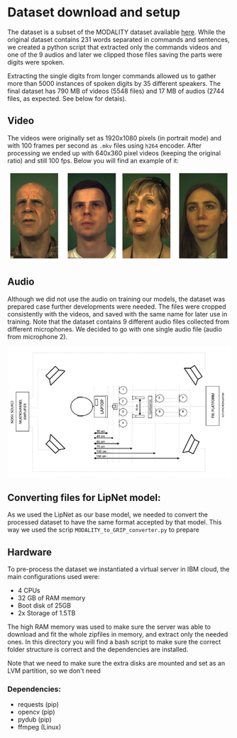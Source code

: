 # Dataset download and setup

The dataset is a subset of the MODALITY dataset available [here](http://www.modality-corpus.org/). While the original
dataset contains 231 words separated in commands and sentences, we created a python script that extracted only the
commands videos and one of the 9 audios and later we clipped those files saving the parts were digits were spoken.

Extracting the single digits from longer commands allowed us to gather more than 5000 instances of spoken digits by 35 different 
speakers. The final dataset has 790 MB of videos (5548 files) and 17 MB of audios (2744 files, as expected. See below for detais).


## Video

The videos were originally set as 1920x1080 pixels (in portrait mode) and with 100 frames per second as `.mkv` files 
using `h264` encoder. After processing we ended up with 640x360 pixel videos (keeping the original ratio) and still 
100 fps. Below you will find an example of it:

![Example of videos](../images/recordings_example.png "Example of videos")

## Audio

Although we did not use the audio on training our models, the dataset was prepared case further developments were needed.
The files were cropped consistently with the videos, and saved with the same name for later use in training.
Note that the dataset contains 9 different audio files collected from different microphones. 
We decided to go with one single audio file (audio from microphone 2).

![Microphone array set](../images/recording_schema.png "Microphone array set")

## Converting files for LipNet model:

As we used the LipNet as our base model, we needed to convert the processed dataset to have the same format accepted by that model. This way we used the scrip `MODALITY_to_GRIP_converter.py` to prepare 

## Hardware

To pre-process the dataset we instantiated a virtual server in IBM cloud, the main configurations used were:
* 4 CPUs
* 32 GB of RAM memory
* Boot disk of 25GB
* 2x Storage of 1.5TB

The high RAM memory was used to make sure the server was able to download and fit the whole zipfiles in memory, and 
extract only the needed ones. In this directory you will find a bash script to make sure the correct folder structure 
is correct and the dependencies are installed.

Note that we need to make sure the extra disks are mounted and set as an LVM partition, so we don't need  

### Dependencies:

* requests (pip)
* opencv (pip)
* pydub (pip)
* ffmpeg (Linux)

